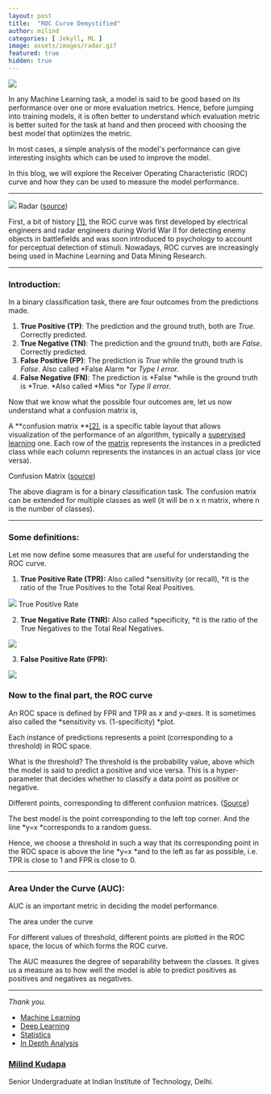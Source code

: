 ```yaml
---
layout: post
title:  "ROC Curve Demystified"
author: milind
categories: [ Jekyll, ML ]
image: assets/images/radar.gif
featured: true
hidden: true
---
```



![](https://cdn-images-1.medium.com/max/1600/1*RZ5gOgjgtvslNcqYrZ78Hw.jpeg)

In any Machine Learning task, a model is said to be good based on its
performance over one or more evaluation metrics. Hence, before jumping into
training models, it is often better to understand which evaluation metric is
better suited for the task at hand and then proceed with choosing the best model
that optimizes the metric.

In most cases, a simple analysis of the model's performance can give interesting
insights which can be used to improve the model.

In this blog, we will explore the Receiver Operating Characteristic (ROC) curve
and how they can be used to measure the model performance.

*****

![](https://cdn-images-1.medium.com/max/1600/1*yRZpGVa9lOeZ8-QM2yIg8g.gif)
<span class="figcaption_hack">Radar ([source](https://gfycat.com/gifs/search/radar+screen))</span>

First, a bit of history
[[1]](https://en.wikipedia.org/wiki/Receiver_operating_characteristic), the ROC
curve was first developed by electrical engineers and radar engineers during
World War II for detecting enemy objects in battlefields and was soon introduced
to psychology to account for perceptual detection of stimuli. Nowadays, ROC
curves are increasingly being used in Machine Learning and Data Mining Research.

*****

### **Introduction:**

In a binary classification task, there are four outcomes from the predictions
made.

1.  **True Positive (TP)**: The prediction and the ground truth, both are *True*.
Correctly predicted.
1.  **True Negative (TN)**: The prediction and the ground truth, both are *False*.
Correctly predicted.
1.  **False Positive (FP)**: The prediction is *True* while the ground truth is
*False*. Also called *False Alarm *or *Type I error.*
1.  **False Negative (FN)**: The prediction is *False *while is the ground truth is
*True. *Also called *Miss *or *Type II error.*

Now that we know what the possible four outcomes are, let us now understand what
a confusion matrix is,

A **confusion matrix **[[2]](https://en.wikipedia.org/wiki/Confusion_matrix), is
a specific table layout that allows visualization of the performance of an
algorithm, typically a [supervised
learning](https://en.wikipedia.org/wiki/Supervised_learning) one. Each row of
the [matrix](https://en.wikipedia.org/wiki/Matrix_(mathematics)) represents the
instances in a predicted class while each column represents the instances in an
actual class (or vice versa).

<span class="figcaption_hack">Confusion Matrix
([source](https://towardsdatascience.com/understanding-confusion-matrix-a9ad42dcfd62))</span>

The above diagram is for a binary classification task. The confusion matrix can
be extended for multiple classes as well (it will be n x n matrix, where n is
the number of classes).

*****

### **Some definitions:**

Let me now define some measures that are useful for understanding the ROC curve.

1.  **True Positive Rate (TPR):** Also called *sensitivity (or recall), *it is the
ratio of the True Positives to the Total Real Positives.

![](https://cdn-images-1.medium.com/max/1600/1*15FBttt8a3KTNo3JtSSzoA.png)
<span class="figcaption_hack">True Positive Rate</span>

2. **True Negative Rate (TNR):** Also called *specificity, *it is the ratio of
the True Negatives to the Total Real Negatives.

![](https://cdn-images-1.medium.com/max/1600/1*GEnj3Mw2T_CYeAiOPmx1dw.png)

3. **False Positive Rate (FPR):**

![](https://cdn-images-1.medium.com/max/1600/1*rsXP0H3FGJjW7RMHAOGnLg.png)

### Now to the final part, the ROC curve

An ROC space is defined by FPR and TPR as *x* and *y-axes*. It is sometimes also
called the *sensitivity vs. (1-specificity) *plot.

Each instance of predictions represents a point (corresponding to a threshold)
in ROC space.

What is the threshold? The threshold is the probability value, above which the
model is said to predict a positive and vice versa. This is a hyper-parameter
that decides whether to classify a data point as positive or negative.

<span class="figcaption_hack">Different points, corresponding to different confusion matrices.
([Source](https://en.wikipedia.org/wiki/Receiver_operating_characteristic#/media/File:ROC_space-2.png))</span>

The best model is the point corresponding to the left top corner. And the line
*y=x *corresponds to a random guess.

Hence, we choose a threshold in such a way that its corresponding point in the
ROC space is above the line *y=x *and to the left as far as possible, i.e. TPR
is close to 1 and FPR is close to 0.

*****

### Area Under the Curve (AUC):

AUC is an important metric in deciding the model performance.

<span class="figcaption_hack">The area under the curve</span>

For different values of threshold, different points are plotted in the ROC
space, the locus of which forms the ROC curve.

The AUC measures the degree of separability between the classes. It gives us a
measure as to how well the model is able to predict positives as positives and
negatives as negatives.

*****

*Thank you.*

* [Machine Learning](https://medium.com/tag/machine-learning?source=post)
* [Deep Learning](https://medium.com/tag/deep-learning?source=post)
* [Statistics](https://medium.com/tag/statistics?source=post)
* [In Depth Analysis](https://medium.com/tag/in-depth-analysis?source=post)

### [Milind Kudapa](https://medium.com/@milindkudapa)

Senior Undergraduate at Indian Institute of Technology, Delhi.
